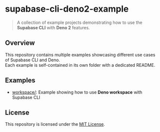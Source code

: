 # supabase-cli-deno2-example

> A collection of example projects demonstrating how to use the **Supabase CLI** with **Deno 2** features.

## Overview

This repository contains multiple examples showcasing different use cases of Supabase CLI and Deno.  
Each example is self-contained in its own folder with a dedicated README.

## Examples

- [workspace/](workspace/): Example showing how to use **Deno workspace** with Supabase CLI

## License

This repository is licensed under the [MIT License](LICENSE).
